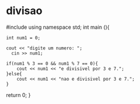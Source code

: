 # divisao
#include <cstdio>
using namespace std;
int main (){
	
	int num1 = 0;
	
	cout << "digite um numero: ";
	  cin >> num1;
	
	if(num1 % 3 == 0 && num1 % 7 == 0){
		cout << num1 << "e divisivel por 3 e 7.";
	}else{
		cout << num1 << "nao e divisivel por 3 e 7.";
	}
  return 0;
}
